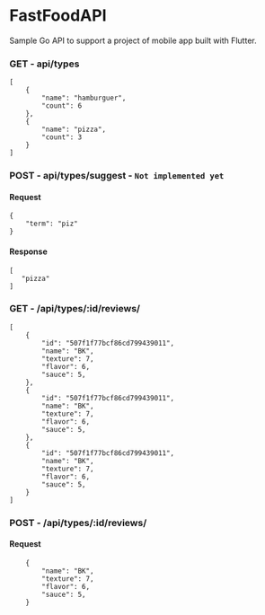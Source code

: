 # FastFoodAPI
Sample Go API to support a project of mobile app built with Flutter. 
### GET - api/types
```
[
    {
        "name": "hamburguer",
        "count": 6
    },
    {
        "name": "pizza",
        "count": 3
    }
]

```
### POST - api/types/suggest - `Not implemented yet`

#### Request
```
{
    "term": "piz"
}
```

#### Response
```
[
   "pizza"
]
```

### GET - /api/types/:id/reviews/
```    
[
    {
        "id": "507f1f77bcf86cd799439011",
        "name": "BK",
        "texture": 7,
        "flavor": 6, 
        "sauce": 5,
    },
    {
        "id": "507f1f77bcf86cd799439011",
        "name": "BK",
        "texture": 7,
        "flavor": 6, 
        "sauce": 5,
    },
    {
        "id": "507f1f77bcf86cd799439011",
        "name": "BK",
        "texture": 7,
        "flavor": 6, 
        "sauce": 5,
    }
]
```

### POST - /api/types/:id/reviews/
#### Request
```
    {
        "name": "BK",
        "texture": 7,
        "flavor": 6, 
        "sauce": 5,
    }
```
